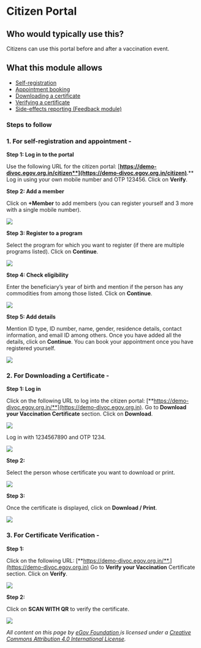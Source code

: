 # Citizen Portal

## **Who would typically use this?**

Citizens can use this portal before and after a vaccination event.

## **What this module allows**

* [Self-registration](citizen-portal.md#1.-for-self-registration-and-appointment)
* [Appointment booking](citizen-portal.md#1.-for-self-registration-and-appointment)&#x20;
* [Downloading a certificate](citizen-portal.md#2.-for-downloading-a-certificate)&#x20;
* [Verifying a certificate](citizen-portal.md#3.-for-certificate-verification)
* [Side-effects reporting (Feedback module)](feedback.md#citizen-portal-to-report-symptoms)

### **Steps to follow**

### **1. For self-registration and appointment -**

**Step 1: Log in to the portal**

Use the following URL for the citizen portal: [**https://demo-divoc.egov.org.in/citizen**](https://demo-divoc.egov.org.in/citizen)**.** Log in using your own mobile number and OTP 123456. Click on **Verify**.

**Step 2: Add a member**

Click on **+Member** to add members (you can register yourself and 3 more with a single mobile number).

![](<../.gitbook/assets/Screenshot 2022-01-03 at 2.48.28 PM.png>)

**Step 3: Register to a program**

Select the program for which you want to register (if there are multiple programs listed). Click on **Continue**.

![](<../.gitbook/assets/Screenshot 2022-01-03 at 2.49.48 PM.png>)

**Step 4: Check eligibility**

Enter the beneficiary’s year of birth and mention if the person has any commodities from among those listed. Click on **Continue**.

![](<../.gitbook/assets/Screenshot 2022-01-03 at 2.51.00 PM.png>)

**Step 5: Add details**

Mention ID type, ID number, name, gender, residence details, contact information, and email ID among others. Once you have added all the details, click on **Continue**. You can book your appointment once you have registered yourself.

![](<../.gitbook/assets/Screenshot 2022-01-03 at 2.53.32 PM.png>)

### **2. For Downloading a Certificate -**

**Step 1: Log in**

Click on the following URL to log into the citizen portal: [**https://demo-divoc.egov.org.in/**](https://demo-divoc.egov.org.in). Go to **Download your Vaccination Certificate** section. Click on **Download**.

![](<../.gitbook/assets/Screenshot 2021-12-07 at 3.34.34 PM.png>)

Log in with 1234567890 and OTP 1234.

![](<../.gitbook/assets/Screenshot 2022-01-03 at 2.59.42 PM.png>)

**Step 2:**

Select the person whose certificate you want to download or print.

![](<../.gitbook/assets/Screenshot 2022-01-03 at 3.01.23 PM.png>)

**Step 3:**

Once the certificate is displayed, click on **Download / Print**.

![](<../.gitbook/assets/Screenshot 2021-12-07 at 3.40.11 PM.png>)

### **3. For Certificate Verification -**

**Step 1:**

Click on the following URL: [**https://demo-divoc.egov.org.in/**.](https://demo-divoc.egov.org.in) Go to **Verify your Vaccination** Certificate section. Click on **Verify**.

![](<../.gitbook/assets/Screenshot 2021-12-07 at 3.47.50 PM.png>)

**Step 2:**

Click on **SCAN WITH QR** to verify the certificate.

![](<../.gitbook/assets/Screenshot 2021-12-07 at 3.49.10 PM.png>)

_All content on this page by_ [_eGov Foundation_ ](https://egov.org.in)_is licensed under a_ [_Creative Commons Attribution 4.0 International License_](http://creativecommons.org/licenses/by/4.0/)_._
